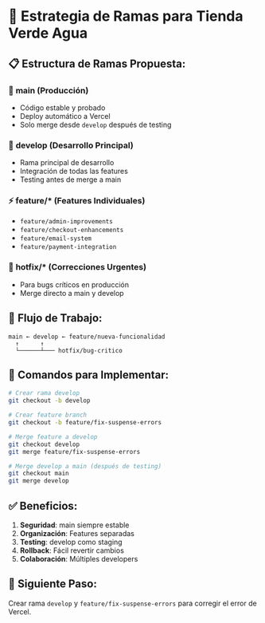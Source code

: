 # 🌳 Estrategia de Ramas para Tienda Verde Agua

## 📋 Estructura de Ramas Propuesta:

### 🎯 **main** (Producción)
- Código estable y probado
- Deploy automático a Vercel
- Solo merge desde `develop` después de testing

### 🔧 **develop** (Desarrollo Principal)
- Rama principal de desarrollo
- Integración de todas las features
- Testing antes de merge a main

### ⚡ **feature/*** (Features Individuales)
- `feature/admin-improvements`
- `feature/checkout-enhancements`
- `feature/email-system`
- `feature/payment-integration`

### 🐛 **hotfix/*** (Correcciones Urgentes)
- Para bugs críticos en producción
- Merge directo a main y develop

## 🚀 Flujo de Trabajo:

```
main ← develop ← feature/nueva-funcionalidad
  ↑      ↑
  └──────┴─── hotfix/bug-critico
```

## 📝 Comandos para Implementar:

```bash
# Crear rama develop
git checkout -b develop

# Crear feature branch
git checkout -b feature/fix-suspense-errors

# Merge feature a develop
git checkout develop
git merge feature/fix-suspense-errors

# Merge develop a main (después de testing)
git checkout main
git merge develop
```

## ✅ Beneficios:

1. **Seguridad**: main siempre estable
2. **Organización**: Features separadas
3. **Testing**: develop como staging
4. **Rollback**: Fácil revertir cambios
5. **Colaboración**: Múltiples developers

## 🎯 Siguiente Paso:
Crear rama `develop` y `feature/fix-suspense-errors` para corregir el error de Vercel.
